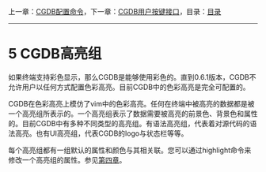 上一章：[CGDB配置命令](<4.0.md>)，下一章：[CGDB用户按键接口](<6.0.md>)，目录：[目录](<contents.md>)

----------

5 CGDB高亮组
===========

如果终端支持彩色显示，那么CGDB是能够使用彩色的。直到0.6.1版本，CGDB不允许用户以任何方式配置色彩高亮。目前CGDB中的色彩高亮是完全可配置的。

CGDB在色彩高亮上模仿了vim中的色彩高亮。任何在终端中被高亮的数据都是被一个高亮组所表示的。一个高亮组表示了数据需要被高亮的前景色、背景色和属性的。目前CGDB中有多种不同类型的高亮组。有语法高亮组，代表着对源代码的语法高亮。也有UI高亮组，代表CGDB的logo与状态栏等等。

每个高亮组都有一组默认的属性和颜色与其相关联。您可以通过highlight命令来修改一个高亮组的属性。参见[第四章](<4.0.md>)。
